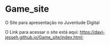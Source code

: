 # Game_site
O Site para apresentação no Juventude Digital

O Link para acessar o site está aqui: https://davi-jesseh.github.io/Game_site/index.html;
